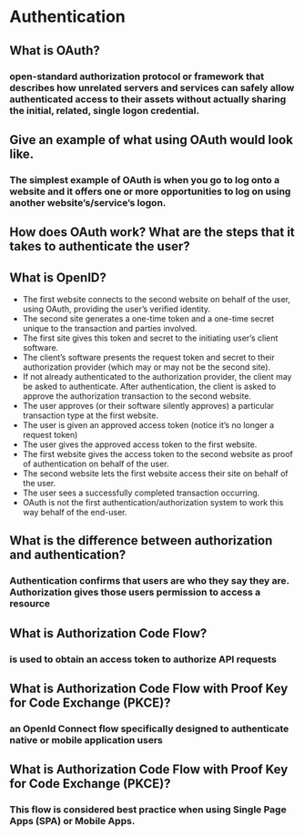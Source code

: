 
# Authentication

## What is OAuth?

### open-standard authorization protocol or framework that describes how unrelated servers and services can safely allow authenticated access to their assets without actually sharing the initial, related, single logon credential.

## Give an example of what using OAuth would look like.

### The simplest example of OAuth is when you go to log onto a website and it offers one or more opportunities to log on using another website’s/service’s logon. 

## How does OAuth work? What are the steps that it takes to authenticate the user?



## What is OpenID?

- The first website connects to the second website on behalf of the user, using OAuth, providing the user’s verified identity.
- The second site generates a one-time token and a one-time secret unique to the transaction and parties involved.
- The first site gives this token and secret to the initiating user’s client software.
- The client’s software presents the request token and secret to their authorization provider (which may or may not be the second site).
- If not already authenticated to the authorization provider, the client may be asked to authenticate. After authentication, the client is asked to approve the authorization transaction to the second website.
- The user approves (or their software silently approves) a particular transaction type at the first website.
- The user is given an approved access token (notice it’s no longer a request token)
- The user gives the approved access token to the first website.
- The first website gives the access token to the second website as proof of authentication on behalf of the user.
- The second website lets the first website access their site on behalf of the user.
- The user sees a successfully completed transaction occurring.
- OAuth is not the first authentication/authorization system to work this way behalf of the end-user.


## What is the difference between authorization and authentication?

### Authentication confirms that users are who they say they are. Authorization gives those users permission to access a resource

## What is Authorization Code Flow?

### is used to obtain an access token to authorize API requests

## What is Authorization Code Flow with Proof Key for Code Exchange (PKCE)?

### an OpenId Connect flow specifically designed to authenticate native or mobile application users

## What is Authorization Code Flow with Proof Key for Code Exchange (PKCE)?

###  This flow is considered best practice when using Single Page Apps (SPA) or Mobile Apps. 